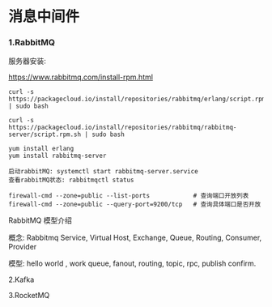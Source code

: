# 消息中间件

### 1.RabbitMQ

服务器安装:

https://www.rabbitmq.com/install-rpm.html

```shell
curl -s https://packagecloud.io/install/repositories/rabbitmq/erlang/script.rpm.sh | sudo bash

curl -s https://packagecloud.io/install/repositories/rabbitmq/rabbitmq-server/script.rpm.sh | sudo bash

yum install erlang
yum install rabbitmq-server

启动rabbitMQ: systemctl start rabbitmq-server.service
查看rabbitMQ状态: rabbitmqctl status

firewall-cmd --zone=public --list-ports            # 查询端口开放列表
firewall-cmd --zone=public --query-port=9200/tcp   # 查询具体端口是否开放

```



RabbitMQ 模型介绍

概念: Rabbitmq Service, Virtual Host, Exchange, Queue, Routing, Consumer, Provider 

模型: hello world , work queue, fanout, routing, topic, rpc, publish confirm.



2.Kafka

3.RocketMQ







